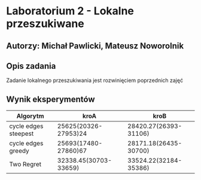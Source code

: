 # Laboratorium 2 - Lokalne przeszukiwane

## Autorzy: Michał Pawlicki, Mateusz Noworolnik

## Opis zadania
Zadanie lokalnego przeszukiwania jest rozwinięciem poprzednich zajęć 



## Wynik eksperymentów

| Algorytm           | kroA                  | kroB                  |
| ------------------ | --------------------- | --------------------- |
|cycle edges steepest| 25625(20326-27953)24  | 28420.27(26393-31106) |
|cycle edges greedy  | 25693(17480-27860)67 | 28171.18(26435-30700) |
| Two Regret         | 32338.45(30703-33659) | 33524.22(32184-35386) |
